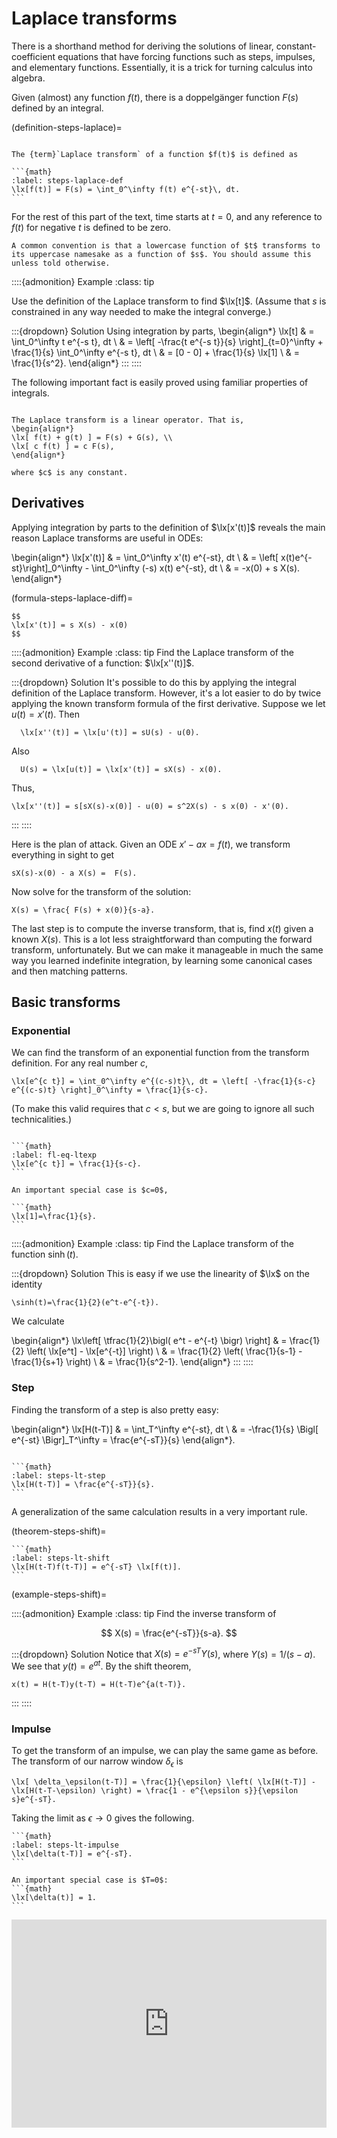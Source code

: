 # Laplace transforms

There is a shorthand method for deriving the solutions of linear, constant-coefficient equations that have forcing functions such as steps, impulses, and elementary functions. Essentially, it is a trick for turning calculus into algebra.

Given (almost) any function $f(t)$, there is a doppelgänger function $F(s)$ defined by an integral.

(definition-steps-laplace)=

````{proof:definition} Laplace transform

The {term}`Laplace transform` of a function $f(t)$ is defined as

```{math}
:label: steps-laplace-def
\lx[f(t)] = F(s) = \int_0^\infty f(t) e^{-st}\, dt.
```
````

For the rest of this part of the text, time starts at $t=0$, and any reference to $f(t)$ for negative $t$ is defined to be zero.

```{attention}
A common convention is that a lowercase function of $t$ transforms to its uppercase namesake as a function of $s$. You should assume this unless told otherwise.
```

::::{admonition} Example
:class: tip

Use the definition of the Laplace transform to find $\lx[t]$. (Assume that $s$ is constrained in any way needed to make the integral converge.)

:::{dropdown} Solution
Using integration by parts,
\begin{align*}
\lx[t] & = \int_0^\infty t e^{-s t}\, dt  \\
& = \left[ -\frac{t e^{-s t}}{s} \right]_{t=0}^\infty + \frac{1}{s} \int_0^\infty e^{-s t}\, dt  \\
& = [0 - 0] + \frac{1}{s} \lx[1] \\
& = \frac{1}{s^2}.
\end{align*}
:::
::::

The following important fact is easily proved using familiar properties of integrals.

````{proof:theorem} Laplace transform linearity

The Laplace transform is a linear operator. That is,
\begin{align*}
\lx[ f(t) + g(t) ] = F(s) + G(s), \\
\lx[ c f(t) ] = c F(s),
\end{align*}

where $c$ is any constant.
````

## Derivatives

Applying integration by parts to the definition of $\lx[x'(t)]$ reveals the main reason Laplace transforms are useful in ODEs:

\begin{align*}
\lx[x'(t)] & = \int_0^\infty x'(t) e^{-st}\, dt \\
& = \left[ x(t)e^{-st}\right]_0^\infty - \int_0^\infty (-s) x(t) e^{-st}\, dt \\
& = -x(0) + s X(s).
\end{align*}

(formula-steps-laplace-diff)=

````{proof:formula} Transform of a derivative
$$
\lx[x'(t)] = s X(s) - x(0)
$$
````

::::{admonition} Example
:class: tip
Find the Laplace transform of the second derivative of a function: $\lx[x''(t)]$.

:::{dropdown} Solution
It's possible to do this by applying the integral definition of the Laplace transform. However, it's a lot easier to do by twice applying the known transform formula of the first derivative. Suppose we let $u(t)=x'(t)$. Then

```{math}
  \lx[x''(t)] = \lx[u'(t)] = sU(s) - u(0).
```

Also

```{math}
  U(s) = \lx[u(t)] = \lx[x'(t)] = sX(s) - x(0). 
```

Thus,

```{math}
\lx[x''(t)] = s[sX(s)-x(0)] - u(0) = s^2X(s) - s x(0) - x'(0). 
```
:::
::::

Here is the plan of attack. Given an ODE $x'-ax=f(t)$, we transform everything in sight to get

```{math}
sX(s)-x(0) - a X(s) =  F(s).
```

Now solve for the transform of the solution:

```{math}
X(s) = \frac{ F(s) + x(0)}{s-a}.
```

The last step is to compute the inverse transform, that is, find $x(t)$ given a known $X(s)$. This is a lot less straightforward than computing the forward transform, unfortunately. But we can make it manageable in much the same way you learned indefinite integration, by learning some canonical cases and then matching patterns.

## Basic transforms

### Exponential

We can find the transform of an exponential function from the transform definition. For any real number $c$,

```{math}
\lx[e^{c t}] = \int_0^\infty e^{(c-s)t}\, dt = \left[ -\frac{1}{s-c} e^{(c-s)t} \right]_0^\infty = \frac{1}{s-c}.
```

(To make this valid requires that $c< s$, but we are going to ignore all such technicalities.)

````{proof:formula} Transform of an exponential

```{math}
:label: fl-eq-ltexp
\lx[e^{c t}] = \frac{1}{s-c}.
```

An important special case is $c=0$,

```{math}
\lx[1]=\frac{1}{s}.
```
````

::::{admonition} Example
:class: tip
Find the Laplace transform of the function $\sinh(t)$.

:::{dropdown} Solution
This is easy if we use the linearity of $\lx$ on the identity

```{math}
\sinh(t)=\frac{1}{2}(e^t-e^{-t}).
```

We calculate

\begin{align*}
\lx\left[ \tfrac{1}{2}\bigl( e^t - e^{-t} \bigr) \right]  & = \frac{1}{2} \left( \lx[e^t] - \lx[e^{-t}] \right) \\
  & = \frac{1}{2} \left( \frac{1}{s-1} - \frac{1}{s+1} \right) \\
  & = \frac{1}{s^2-1}.
\end{align*}
:::
::::
### Step

Finding the transform of a step is also pretty easy:

\begin{align*}
\lx[H(t-T)] & = \int_T^\infty e^{-st}\, dt \\
& = -\frac{1}{s} \Bigl[ e^{-st} \Bigr]_T^\infty = \frac{e^{-sT}}{s} 
\end{align*}.

````{proof:formula} Transform of a step

```{math}
:label: steps-lt-step
\lx[H(t-T)] = \frac{e^{-sT}}{s}.
```
````

A generalization of the same calculation results in a very important rule.

(theorem-steps-shift)=

````{proof:theorem} Shift theorem
```{math}
:label: steps-lt-shift
\lx[H(t-T)f(t-T)] = e^{-sT} \lx[f(t)].
```
````

(example-steps-shift)=

::::{admonition} Example
:class: tip
Find the inverse transform of

$$
X(s) = \frac{e^{-sT}}{s-a}.
$$

:::{dropdown} Solution
Notice that $X(s) = e^{-sT} Y(s)$, where $Y(s)=1/(s-a)$. We see that $y(t)=e^{at}$. By the shift theorem,

```{math}
x(t) = H(t-T)y(t-T) = H(t-T)e^{a(t-T)}.
```
:::
::::

### Impulse

To get the transform of an impulse, we can play the same game as before. The transform of our narrow window $\delta_\epsilon$  is

```{math}
\lx[ \delta_\epsilon(t-T)] = \frac{1}{\epsilon} \left( \lx[H(t-T)] - \lx[H(t-T-\epsilon) \right) = \frac{1 - e^{\epsilon s}}{\epsilon s}e^{-sT}.
```

Taking the limit as $\epsilon\to 0$ gives the following.

````{proof:formula} Transform of an impulse
```{math}
:label: steps-lt-impulse
\lx[\delta(t-T)] = e^{-sT}.
```

An important special case is $T=0$:
```{math}
\lx[\delta(t)] = 1.
```
````

<div style="max-width:608px"><div style="position:relative;padding-bottom:66.118421052632%"><iframe id="kaltura_player" src="https://cdnapisec.kaltura.com/p/2358381/sp/235838100/embedIframeJs/uiconf_id/43030021/partner_id/2358381?iframeembed=true&playerId=kaltura_player&entry_id=1_covjpa71&flashvars[streamerType]=auto&amp;flashvars[localizationCode]=en&amp;flashvars[leadWithHTML5]=true&amp;flashvars[sideBarContainer.plugin]=true&amp;flashvars[sideBarContainer.position]=left&amp;flashvars[sideBarContainer.clickToClose]=true&amp;flashvars[chapters.plugin]=true&amp;flashvars[chapters.layout]=vertical&amp;flashvars[chapters.thumbnailRotator]=false&amp;flashvars[streamSelector.plugin]=true&amp;flashvars[EmbedPlayer.SpinnerTarget]=videoHolder&amp;flashvars[dualScreen.plugin]=true&amp;flashvars[Kaltura.addCrossoriginToIframe]=true&amp;&wid=1_tg93ddqr" width="608" height="402" allowfullscreen webkitallowfullscreen mozAllowFullScreen allow="autoplay *; fullscreen *; encrypted-media *" sandbox="allow-forms allow-same-origin allow-scripts allow-top-navigation allow-pointer-lock allow-popups allow-modals allow-orientation-lock allow-popups-to-escape-sandbox allow-presentation allow-top-navigation-by-user-activation" frameborder="0" title="Kaltura Player" style="position:absolute;top:0;left:0;width:100%;height:100%"></iframe></div></div>
